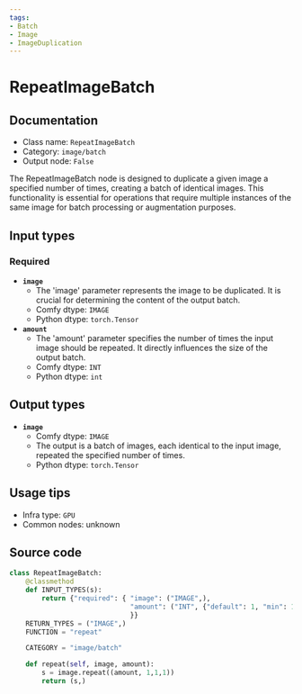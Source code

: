 ```yaml
---
tags:
- Batch
- Image
- ImageDuplication
---
```


# RepeatImageBatch
## Documentation
- Class name: `RepeatImageBatch`
- Category: `image/batch`
- Output node: `False`

The RepeatImageBatch node is designed to duplicate a given image a specified number of times, creating a batch of identical images. This functionality is essential for operations that require multiple instances of the same image for batch processing or augmentation purposes.
## Input types
### Required
- **`image`**
    - The 'image' parameter represents the image to be duplicated. It is crucial for determining the content of the output batch.
    - Comfy dtype: `IMAGE`
    - Python dtype: `torch.Tensor`
- **`amount`**
    - The 'amount' parameter specifies the number of times the input image should be repeated. It directly influences the size of the output batch.
    - Comfy dtype: `INT`
    - Python dtype: `int`
## Output types
- **`image`**
    - Comfy dtype: `IMAGE`
    - The output is a batch of images, each identical to the input image, repeated the specified number of times.
    - Python dtype: `torch.Tensor`
## Usage tips
- Infra type: `GPU`
- Common nodes: unknown


## Source code
```python
class RepeatImageBatch:
    @classmethod
    def INPUT_TYPES(s):
        return {"required": { "image": ("IMAGE",),
                              "amount": ("INT", {"default": 1, "min": 1, "max": 4096}),
                              }}
    RETURN_TYPES = ("IMAGE",)
    FUNCTION = "repeat"

    CATEGORY = "image/batch"

    def repeat(self, image, amount):
        s = image.repeat((amount, 1,1,1))
        return (s,)

```

